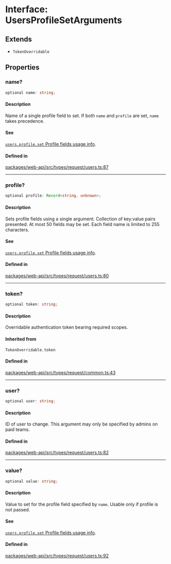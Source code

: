 # Interface: UsersProfileSetArguments

## Extends

- `TokenOverridable`

## Properties

### name?

```ts
optional name: string;
```

#### Description

Name of a single profile field to set. If both `name` and `profile` are set, `name` takes precedence.

#### See

[`users.profile.set` Profile fields usage info](https://api.slack.com/methods/users.profile.set#profile-fields).

#### Defined in

[packages/web-api/src/types/request/users.ts:87](https://github.com/slackapi/node-slack-sdk/blob/c15385ef93ccdde9702f52f7d1f445999203d794/packages/web-api/src/types/request/users.ts#L87)

***

### profile?

```ts
optional profile: Record<string, unknown>;
```

#### Description

Sets profile fields using a single argument.
Collection of key:value pairs presented.
At most 50 fields may be set. Each field name is limited to 255 characters.

#### See

[`users.profile.set` Profile fields usage info](https://api.slack.com/methods/users.profile.set#profile-fields).

#### Defined in

[packages/web-api/src/types/request/users.ts:80](https://github.com/slackapi/node-slack-sdk/blob/c15385ef93ccdde9702f52f7d1f445999203d794/packages/web-api/src/types/request/users.ts#L80)

***

### token?

```ts
optional token: string;
```

#### Description

Overridable authentication token bearing required scopes.

#### Inherited from

`TokenOverridable.token`

#### Defined in

[packages/web-api/src/types/request/common.ts:43](https://github.com/slackapi/node-slack-sdk/blob/c15385ef93ccdde9702f52f7d1f445999203d794/packages/web-api/src/types/request/common.ts#L43)

***

### user?

```ts
optional user: string;
```

#### Description

ID of user to change. This argument may only be specified by admins on paid teams.

#### Defined in

[packages/web-api/src/types/request/users.ts:82](https://github.com/slackapi/node-slack-sdk/blob/c15385ef93ccdde9702f52f7d1f445999203d794/packages/web-api/src/types/request/users.ts#L82)

***

### value?

```ts
optional value: string;
```

#### Description

Value to set for the profile field specified by `name`. Usable only if profile is not passed.

#### See

[`users.profile.set` Profile fields usage info](https://api.slack.com/methods/users.profile.set#profile-fields).

#### Defined in

[packages/web-api/src/types/request/users.ts:92](https://github.com/slackapi/node-slack-sdk/blob/c15385ef93ccdde9702f52f7d1f445999203d794/packages/web-api/src/types/request/users.ts#L92)
